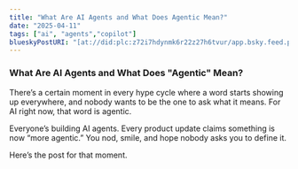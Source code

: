 ```yaml
---
title: "What Are AI Agents and What Does Agentic Mean?"
date: "2025-04-11"
tags: ["ai", "agents","copilot"]
blueskyPostURI: "[at://did:plc:z72i7hdynmk6r22z27h6tvur/app.bsky.feed.post/3kl42poillg2s)"
---
```


### What Are AI Agents and What Does "Agentic" Mean?
There’s a certain moment in every hype cycle where a word starts showing up everywhere, and nobody wants to be the one to ask what it means. For AI right now, that word is agentic.

Everyone’s building AI agents. Every product update claims something is now “more agentic.” You nod, smile, and hope nobody asks you to define it.

Here’s the post for that moment.

